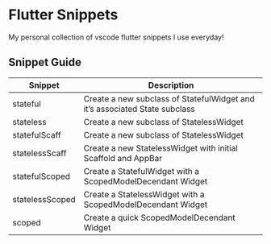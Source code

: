 # Flutter Snippets
My personal collection of vscode flutter snippets I use everyday!


## Snippet Guide

| Snippet  | Description |
| ------------- | ------------- |
| stateful  | Create a new subclass of StatefulWidget and it’s associated State subclass |
| stateless  | Create a new subclass of StatelessWidget  |
| statefulScaff  | Create a new subclass of StatelessWidget  |
| statelessScaff  | Create a new StatelessWidget with initial Scaffold and AppBar  |
| statefulScoped  | Create a StatefulWidget with a ScopedModelDecendant Widget  |
| statelessScoped  | Create a StatelessWidget with a ScopedModelDecendant Widget  |
| scoped  | Create a quick ScopedModelDecendant Widget  |
